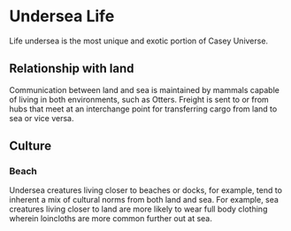 # Undersea Life

Life undersea is the most unique and exotic portion of Casey Universe.

## Relationship with land

Communication between land and sea is maintained by mammals capable of living in both environments, such as Otters. Freight is sent to or from hubs that meet at an interchange point for transferring cargo from land to sea or vice versa.

## Culture

### Beach

Undersea creatures living closer to beaches or docks, for example, tend to inherent a mix of cultural norms from both land and sea. For example, sea creatures living closer to land are more likely to wear full body clothing wherein loincloths are more common further out at sea.